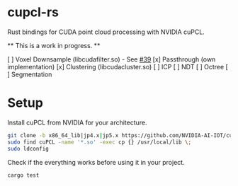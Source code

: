 # cupcl-rs

Rust bindings for CUDA point cloud processing with NVIDIA cuPCL.

** This is a work in progress. **

[ ] Voxel Downsample (libcudafilter.so) - See [#39](https://github.com/NVIDIA-AI-IOT/cuPCL/issues/39)
[x] Passthrough (own implementation)
[x] Clustering (libcudacluster.so)
[ ] ICP
[ ] NDT
[ ] Octree
[ ] Segmentation

# Setup

Install cuPCL from NVIDIA for your architecture.
```bash
git clone -b x86_64_lib|jp4.x|jp5.x https://github.com/NVIDIA-AI-IOT/cuPCL
sudo find cuPCL -name '*.so' -exec cp {} /usr/local/lib \;
sudo ldconfig
```

Check if the everything works before using it in your project.
```bash
cargo test
```


